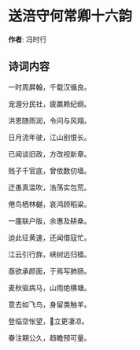 # 送涪守何常卿十六韵

**作者**: 冯时行

## 诗词内容

一时周屏翰，千载汉循良。

宠渥分民社，疲羸赖纪纲。

洪恩随雨润，令问与风翔。

日月流年驶，江山别恨长。

已闻谈旧政，方改视新章。

贱子千官底，曾依数仞墙。

迂愚真滥吹，浩荡实包荒。

倦鸟栖林樾，哀鸿顾稻粱。

一廛联户版，余惠及耕桑。

迨此征黄速，还闻借寇忙。

江云引行旆，峡树远归樯。

亟欲承颜面，于焉写肺肠。

麦秋驱病马，山雨绝横塘。

意去如飞鸟，身留类触羊。

登临空怅望，𥩟立更凄凉。

眷注期公久，趋瞻预可量。

